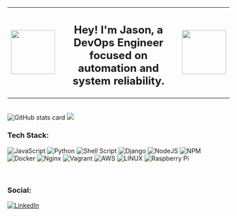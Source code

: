 <table style="width:100%;">
  <tr>
    <td style="text-align:left;"><img src="https://media.giphy.com/media/hrXV1CvTk55kguYmUu/giphy.gif" width="100" height="100" style="margin-right:20px;" /></td>
    <td style="text-align:center;"><h2>Hey! I'm Jason, a DevOps Engineer focused on automation and system reliability.</h2></td>
    <td style="text-align:right;"><img src="https://media.giphy.com/media/hrXV1CvTk55kguYmUu/giphy.gif" width="100" height="100" style="margin-left:20px;" /></td>
  </tr>
</table>

<br>

<img src="https://github-readme-stats.vercel.app/api?username=Jason-Doze&theme=dark&hide_border=true&include_all_commits=true&count_private=true" alt="GitHub stats card">
<img src="https://github-readme-stats.vercel.app/api/top-langs/?username=Jason-Doze&theme=dark&hide_border=true&include_all_commits=true&count_private=true&layout=compact">

### Tech Stack:
![JavaScript](https://img.shields.io/badge/javascript-%23323330.svg?style=for-the-badge&logo=javascript&logoColor=%23F7DF1E) ![Python](https://img.shields.io/badge/python-3670A0?style=for-the-badge&logo=python&logoColor=ffdd54) ![Shell Script](https://img.shields.io/badge/shell_script-%23121011.svg?style=for-the-badge&logo=gnu-bash&logoColor=white)
![Django](https://img.shields.io/badge/django-%23092E20.svg?style=for-the-badge&logo=django&logoColor=white) ![NodeJS](https://img.shields.io/badge/node.js-6DA55F?style=for-the-badge&logo=node.js&logoColor=white) ![NPM](https://img.shields.io/badge/NPM-%23000000.svg?style=for-the-badge&logo=npm&logoColor=white)
![Docker](https://img.shields.io/badge/docker-%230db7ed.svg?style=for-the-badge&logo=docker&logoColor=white) ![Nginx](https://img.shields.io/badge/nginx-%23009639.svg?style=for-the-badge&logo=nginx&logoColor=white) ![Vagrant](https://img.shields.io/badge/vagrant-%231563FF.svg?style=for-the-badge&logo=vagrant&logoColor=white)
![AWS](https://img.shields.io/badge/AWS-%23FF9900.svg?style=for-the-badge&logo=amazon-aws&logoColor=white) ![LINUX](https://img.shields.io/badge/Linux-FCC624?style=for-the-badge&logo=linux&logoColor=black) ![Raspberry Pi](https://img.shields.io/badge/-RaspberryPi-C51A4A?style=for-the-badge&logo=Raspberry-Pi)

<br>

### Social:
[![LinkedIn](https://img.shields.io/badge/LinkedIn-%230077B5.svg?logo=linkedin&logoColor=white)](https://www.linkedin.com/in/jdoze/) 

